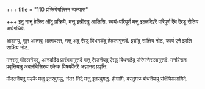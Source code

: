+++
title = "110 प्रक्रियॆयल्लिन व्यत्यास"

+++
इदु नानु हेळिद ऒंदु प्रक्रियॆ, मत्तु इन्नॊंदन्नु आलिसि. स्वयं-परिपूर्ण मत्तु इल्लदिद्दरॆ परिपूर्ण ऎंब ऎरडु रीतिय अर्थगळिवॆ.

आदाग्यू, मूल आत्मवु आत्मवल्ल, मत्तु अदु ऎरडु विधगळॆंदु हेळलागुत्तदॆ. इन्नॊंदु साक्षिय नोट, कार्य एने इरलि साक्षिय नोट.

मनस्सु मॊदलनॆयदु, आनंददिंद प्रारंभवागुत्तदॆ मत्तु ऎरडनॆयदु ऎरडु विधगळॆंदु परिगणिसलागुत्तदॆ. मनस्सिन प्रवृत्तियन्नु अवलंबिसिरुव एकैक विषयवॆंदरॆ अज्ञानद प्रवृत्ति.

मॊदलनॆयदु मडकॆ मत्तु इतरवुगळु, नंतर निद्रॆ मत्तु इतरवुगळु. हीगागि, वस्तुगळ बोधनॆयन्नु संक्षेपिसलागिदॆ.

